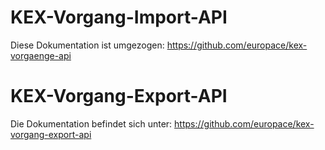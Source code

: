 # KEX-Vorgang-Import-API 

Diese Dokumentation ist umgezogen: https://github.com/europace/kex-vorgaenge-api

# KEX-Vorgang-Export-API 

Die Dokumentation befindet sich unter: https://github.com/europace/kex-vorgang-export-api

